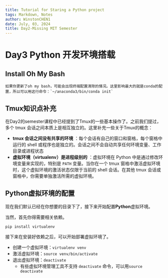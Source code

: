 ```yaml
---
title: Tutorial for Staring a Python project
tags: Markdown, Notes
author: WinstonCHEN1
date: July, 03, 2024
title: Day2-Missing MIT Semester
---
```



# Day3 Python 开发环境搭载


## Install Oh My Bash

```{note}
如果你更新了oh my bash，可能会出现终端配置清除的情况。这里影响最大的就是conda的配置，所以可以用这行命令：`~/anaconda3/bin/conda init`
```

## Tmux知识点补充

在Day2的semester课程中已经提到了Tmux的一些基本操作了。之前我们提过，多个 tmux 会话之间本质上是相互独立的。这里补充一些关于Tmux的概念：

- **tmux 会话之间没有共享的环境** ：每个会话有自己的窗口和窗格，每个窗格中运行的 shell 或程序也是独立的。会话之间不会自动共享任何环境变量、工作目录或进程状态
- **虚拟环境（virtualenv）是进程级别的** ：虚拟环境在 Python 中是通过修改环境变量来实现的，特别是 `PATH` 变量。当你在一个 tmux 窗格中激活虚拟环境时，这个虚拟环境的激活状态仅限于当前的 shell 会话。在其他 tmux 会话或窗格中，你需要单独激活所需的虚拟环境。

## Python虚拟环境的配置

现在我们默认已经在你想要的目录下了，接下来开始配置**Python**虚拟环境。

当然，首先你得需要相关依赖。

```
pip install virtualenv
```
接下来在安装好依赖之后，可以开始部署虚拟环境了。

- 创建一个虚拟环境：`virtualenv venv`
- 激活虚拟环境：`source venv/bin/activate`
- 退出虚拟环境：`deactivate`
  - 有些虚拟环境管理工具不支持 `deactivate` 命令，可以用`source deactivate`
  
